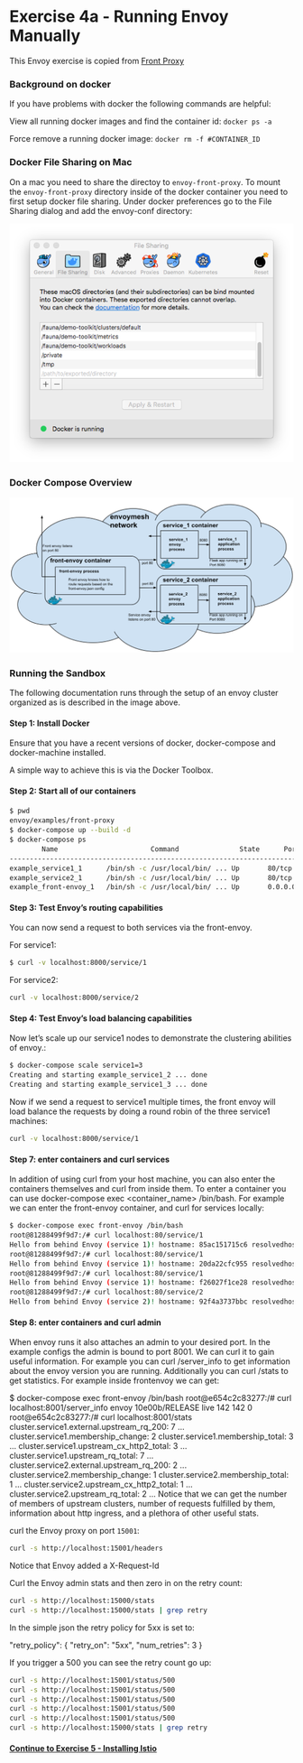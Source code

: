 # Exercise 4a - Running Envoy Manually

This Envoy exercise is copied from [Front Proxy](https://www.envoyproxy.io/docs/envoy/latest/start/sandboxes/front_proxy.html)

### Background on docker

If you have problems with docker the following commands are helpful:

View all running docker images and find the container id:
`docker ps -a`

Force remove a running docker image:
`docker rm -f #CONTAINER_ID`

### Docker File Sharing on Mac

On a mac you need to share the directoy to `envoy-front-proxy`.  To mount the `envoy-front-proxy` directory inside of the docker container you need to first setup docker file sharing. Under docker preferences go to the File Sharing dialog and add the envoy-conf directory:

![Docker File Sharing](../images/docker_file_sharing.png)


### Docker Compose Overview

![Docker Compose Deployment](../images/docker_compose_v0.1.svg)

###  Running the Sandbox

The following documentation runs through the setup of an envoy cluster organized as is described in the image above.

#### Step 1: Install Docker

Ensure that you have a recent versions of docker, docker-compose and docker-machine installed.

A simple way to achieve this is via the Docker Toolbox.

#### Step 2: Start all of our containers

  ```sh
  $ pwd
  envoy/examples/front-proxy
  $ docker-compose up --build -d
  $ docker-compose ps
          Name                       Command               State      Ports
  -------------------------------------------------------------------------------------------------------------
  example_service1_1      /bin/sh -c /usr/local/bin/ ... Up       80/tcp
  example_service2_1      /bin/sh -c /usr/local/bin/ ... Up       80/tcp
  example_front-envoy_1   /bin/sh -c /usr/local/bin/ ... Up       0.0.0.0:8000->80/tcp, 0.0.0.0:8001->8001/tcp
  ```

####  Step 3: Test Envoy’s routing capabilities

You can now send a request to both services via the front-envoy.

For service1:

  ```sh
  $ curl -v localhost:8000/service/1
  ```

For service2:

  ```sh
  curl -v localhost:8000/service/2
  ```

#### Step 4: Test Envoy’s load balancing capabilities

Now let’s scale up our service1 nodes to demonstrate the clustering abilities of envoy.:

  ```sh
  $ docker-compose scale service1=3
  Creating and starting example_service1_2 ... done
  Creating and starting example_service1_3 ... done
  ```

Now if we send a request to service1 multiple times, the front envoy will load balance the requests by doing a round robin of the three service1 machines:

  ```sh
  curl -v localhost:8000/service/1
  ```

#### Step 7: enter containers and curl services

In addition of using curl from your host machine, you can also enter the containers themselves and curl from inside them. To enter a container you can use docker-compose exec <container_name> /bin/bash. For example we can enter the front-envoy container, and curl for services locally:

  ```sh
  $ docker-compose exec front-envoy /bin/bash
  root@81288499f9d7:/# curl localhost:80/service/1
  Hello from behind Envoy (service 1)! hostname: 85ac151715c6 resolvedhostname: 172.19.0.3
  root@81288499f9d7:/# curl localhost:80/service/1
  Hello from behind Envoy (service 1)! hostname: 20da22cfc955 resolvedhostname: 172.19.0.5
  root@81288499f9d7:/# curl localhost:80/service/1
  Hello from behind Envoy (service 1)! hostname: f26027f1ce28 resolvedhostname: 172.19.0.6
  root@81288499f9d7:/# curl localhost:80/service/2
  Hello from behind Envoy (service 2)! hostname: 92f4a3737bbc resolvedhostname: 172.19.0.2
  ```

#### Step 8: enter containers and curl admin

When envoy runs it also attaches an admin to your desired port. In the example configs the admin is bound to port 8001. We can curl it to gain useful information. For example you can curl /server_info to get information about the envoy version you are running. Additionally you can curl /stats to get statistics. For example inside frontenvoy we can get:

$ docker-compose exec front-envoy /bin/bash
root@e654c2c83277:/# curl localhost:8001/server_info
envoy 10e00b/RELEASE live 142 142 0
root@e654c2c83277:/# curl localhost:8001/stats
cluster.service1.external.upstream_rq_200: 7
...
cluster.service1.membership_change: 2
cluster.service1.membership_total: 3
...
cluster.service1.upstream_cx_http2_total: 3
...
cluster.service1.upstream_rq_total: 7
...
cluster.service2.external.upstream_rq_200: 2
...
cluster.service2.membership_change: 1
cluster.service2.membership_total: 1
...
cluster.service2.upstream_cx_http2_total: 1
...
cluster.service2.upstream_rq_total: 2
...
Notice that we can get the number of members of upstream clusters, number of requests fulfilled by them, information about http ingress, and a plethora of other useful stats.








curl the Envoy proxy on port `15001`:

```sh
curl -s http://localhost:15001/headers
```

Notice that Envoy added a X-Request-Id

Curl the Envoy admin stats and then zero in on the retry count:

```sh
curl -s http://localhost:15000/stats
curl -s http://localhost:15000/stats | grep retry
```

In the simple json the retry policy for 5xx is set to:

"retry_policy": {
  "retry_on": "5xx",
  "num_retries": 3
}

If you trigger a 500 you can see the retry count go up:

```sh
curl -s http://localhost:15001/status/500
curl -s http://localhost:15001/status/500
curl -s http://localhost:15001/status/500
curl -s http://localhost:15001/status/500
curl -s http://localhost:15001/status/500
curl -s http://localhost:15000/stats | grep retry
```

#### [Continue to Exercise 5 - Installing Istio](../exercise-5/README.md)
